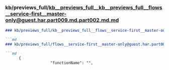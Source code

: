 ### kb/previews_full/kb__previews_full__kb__previews_full__flows__service-first__master-only@guest.har.part009.md.part002.md.md

```md
### kb/previews_full/kb__previews_full__flows__service-first__master-only@guest.har.part009.md.part002.md

```md
### kb/previews_full/flows__service-first__master-only@guest.har.part009.md (part 002)

```md
      {
                    "functionName": "",
                  
```

```

```

```
